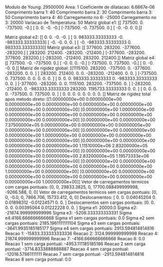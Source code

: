 Modulo de Young: 29500000
 Area: 1
 Coeficiente de dilatacao: 6.6667e-06
 Comprimento barra 1: 40
 Comprimento barra 2: 30
 Comprimento barra 3: 50
 Comprimento barra 4: 40
 Carregamento no 6: -25000
 Carregamento no 3: 20000
 Variacao de Temperatura: 50
  Matriz global e1: [[ 737500.       0. -737500.      -0.]
 [      0.       0.      -0.      -0.]
 [-737500.      -0.  737500.       0.]
 [     -0.      -0.       0.       0.]]

 Matriz global e2: [[      0.               0.              -0.              -0.        ]
 [      0.          983333.33333333      -0.         -983333.33333333]
 [     -0.              -0.               0.               0.        ]
 [     -0.         -983333.33333333       0.          983333.33333333]]
 Matriz global e3: [[ 377600.  283200. -377600. -283200.]
 [ 283200.  212400. -283200. -212400.]
 [-377600. -283200.  377600.  283200.]
 [-283200. -212400.  283200.  212400.]]
 Matriz global e4: [[ 737500.      -0. -737500.       0.]
 [     -0.       0.       0.      -0.]
 [-737500.       0.  737500.      -0.]
 [      0.      -0.      -0.       0.]]
 Matriz de rigidez global: [[1115100.          283200.         -737500.               0.
  -377600.         -283200.               0.               0.        ]
 [ 283200.          212400.               0.               0.
  -283200.         -212400.               0.               0.        ]
 [-737500.               0.          737500.               0.
        0.               0.               0.               0.        ]
 [      0.               0.               0.          983333.33333333
        0.         -983333.33333333       0.               0.        ]
 [-377600.         -283200.               0.               0.
  1115100.          283200.         -737500.               0.        ]
 [-283200.         -212400.               0.         -983333.33333333
   283200.         1195733.33333333       0.               0.        ]
 [      0.               0.               0.               0.
  -737500.               0.          737500.               0.        ]
 [      0.               0.               0.               0.
        0.               0.               0.               0.        ]]
 Matriz de rigidez total apos metodo direto: [[1.00000000e+00 0.00000000e+00 0.00000000e+00 0.00000000e+00
  0.00000000e+00 0.00000000e+00 0.00000000e+00 0.00000000e+00]
 [0.00000000e+00 1.00000000e+00 0.00000000e+00 0.00000000e+00
  0.00000000e+00 0.00000000e+00 0.00000000e+00 0.00000000e+00]
 [0.00000000e+00 0.00000000e+00 7.37500000e+05 0.00000000e+00
  0.00000000e+00 0.00000000e+00 0.00000000e+00 0.00000000e+00]
 [0.00000000e+00 0.00000000e+00 0.00000000e+00 1.00000000e+00
  0.00000000e+00 0.00000000e+00 0.00000000e+00 0.00000000e+00]
 [0.00000000e+00 0.00000000e+00 0.00000000e+00 0.00000000e+00
  1.11510000e+06 2.83200000e+05 0.00000000e+00 0.00000000e+00]
 [0.00000000e+00 0.00000000e+00 0.00000000e+00 0.00000000e+00
  2.83200000e+05 1.19573333e+06 0.00000000e+00 0.00000000e+00]
 [0.00000000e+00 0.00000000e+00 0.00000000e+00 0.00000000e+00
  0.00000000e+00 0.00000000e+00 1.00000000e+00 0.00000000e+00]
 [0.00000000e+00 0.00000000e+00 0.00000000e+00 0.00000000e+00
  0.00000000e+00 0.00000000e+00 0.00000000e+00 1.00000000e+00]]
 Vetor de carregamentos termicos com cargas pontuais: [0, 0, 29833.3825, 0, 17700.088499999998, -9266.588, 0, 0]
 Vetor de carregamentos termicos sem cargas pontuais: [0, 0, -0.0, 0, 7866.706, 15733.412, 0, 0]
 Deslocamentos: [ 0.          0.          0.04045204  0.          0.01898312 -0.01224571
  0.          0.        ]
 Deslocamentos sem cargas pontuais: [0.         0.         0.         0.         0.00395064 0.01222228
 0.         0.        ]
 Sigma e1: 20000.0
 Sigma e2: -21874.999999999996
 Sigma e3: -5208.333333333331
 Sigma e4:4166.666666666668
 Sigma e1 sem cargas pontuais: 0.0
 Sigma e2 sem cargas pontuais: 2185.1961111111104
 Sigma e3 sem cargas pontuais: -3641.9935185185177
 Sigma e4 sem cargas pontuais: 2913.594814814816
 Reacao 1: -15833.333333333336
 Reacao 2: 3124.999999999998
 Reacao 4: 21874.999999999996
 Reacao 7: -4166.666666666668
 Reacao 8: 0.0
 Reacao 1 sem carga pontual: -4953.111185185186
 Reacao 2 sem carga pontual: -3714.8333888888887
 Reacao 4 sem carga pontual: -12018.57861111111
 Reacao 7 sem carga pontual: -2913.594814814816
 Reacao 8 sem carga pontual: 0.0
